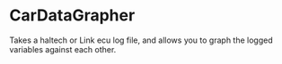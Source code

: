 # CarDataGrapher
Takes a haltech or Link ecu log file, and allows you to graph the logged variables against each other.

